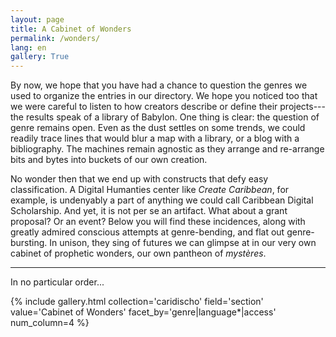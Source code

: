 ```yaml
---
layout: page
title: A Cabinet of Wonders
permalink: /wonders/
lang: en
gallery: True
---
```


By now, we hope that you have had a chance to question the genres we used to organize the entries in our directory. We hope you noticed too that we were careful to listen to how creators describe or define their projects---the results speak of a library of Babylon. One thing is clear: the question of genre remains open. Even as the dust settles on some trends, we could readily trace lines that would blur a map with a library, or a blog with a bibliography. The machines remain agnostic as they arrange and re-arrange bits and bytes into buckets of our own creation.

No wonder then that we end up with constructs that defy easy classification. A Digital Humanties center like _Create Caribbean_, for example, is undenyably a part of anything we could call Caribbean Digital Scholarship. And yet, it is not per se an artifact. What about a grant proposal? Or an event? Below you will find these incidences, along with greatly admired conscious attempts at genre-bending, and flat out genre-bursting. In unison, they sing of futures we can glimpse at in our very own cabinet of prophetic wonders, our own pantheon of _mystères_.

---

In no particular order...

{% include gallery.html collection='caridischo' field='section' value='Cabinet of Wonders' facet_by='genre|language*|access' num_column=4 %}
